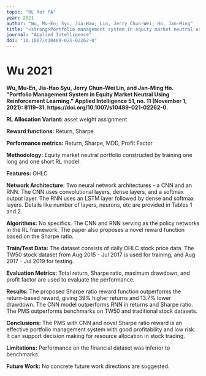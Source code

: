```yaml
---
topic: "RL for PA"
year: 2021
author: "Wu, Mu-En; Syu, Jia-Hao; Lin, Jerry Chun-Wei; Ho, Jan-Ming"
title: "<strong>Portfolio management system in equity market neutral using reinforcement learning</strong>"
journal: "Applied Intelligence"
doi: "10.1007/s10489-021-02262-0"
---
```


# Wu 2021

<strong>
Wu, Mu-En, Jia-Hao Syu, Jerry Chun-Wei Lin, and Jan-Ming Ho. "Portfolio Management System in Equity Market Neutral Using Reinforcement Learning." Applied Intelligence 51, no. 11 (November 1, 2021): 8119–31. https://doi.org/10.1007/s10489-021-02262-0.
</strong>


**RL Allocation Variant:** asset weight assignment

**Reward functions:** Return, Sharpe

**Performance metrics:** Return, Sharpe, MDD, Profit Factor

**Methodology:** Equity market neutral portfolio constructed by training one long and one short RL model.

**Features:** OHLC

**Network Architecture:** Two neural network architectures - a CNN and an RNN. The CNN uses convolutional layers, dense layers, and a softmax output layer. The RNN uses an LSTM layer followed by dense and softmax layers. Details like number of layers, neurons, etc are provided in Tables 1 and 2.    

**Algorithms:** No specifics. The CNN and RNN serving as the policy networks in the RL framework. The paper also proposes a novel reward function based on the Sharpe ratio.

**Train/Test Data:** The dataset consists of daily OHLC stock price data. The TW50 stock dataset from Aug 2015 - Jul 2017 is used for training, and Aug 2017 - Jul 2019 for testing.

**Evaluation Metrics:** Total return, Sharpe ratio, maximum drawdown, and profit factor are used to evaluate the performance.

**Results:** The proposed Sharpe ratio reward function outperforms the return-based reward, giving 39% higher returns and 13.7% lower drawdown. The CNN model outperforms RNN in returns and Sharpe ratio. The PMS outperforms benchmarks on TW50 and traditional stock datasets.

**Conclusions:** The PMS with CNN and novel Sharpe ratio reward is an effective portfolio management system with good profitability and low risk. It can support decision making for resource allocation in stock trading.

**Limitations:** Performance on the financial dataset was inferior to benchmarks.

**Future Work:** No concrete future work directions are suggested.


